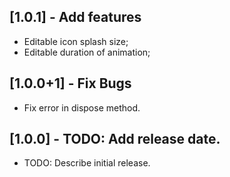 ## [1.0.1] - Add features
* Editable icon splash size;
* Editable duration of animation;

## [1.0.0+1] - Fix Bugs

* Fix error in dispose method.

## [1.0.0] - TODO: Add release date.

* TODO: Describe initial release.
